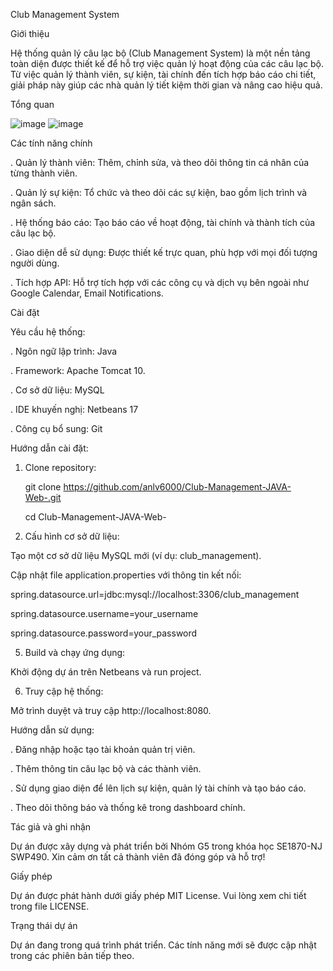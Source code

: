 Club Management System

Giới thiệu

Hệ thống quản lý câu lạc bộ (Club Management System) là một nền tảng toàn diện được thiết kế để hỗ trợ việc quản lý hoạt động của các câu lạc bộ. Từ việc quản lý thành viên, sự kiện, tài chính đến tích hợp báo cáo chi tiết, giải pháp này giúp các nhà quản lý tiết kiệm thời gian và nâng cao hiệu quả.

Tổng quan 

![image](https://github.com/user-attachments/assets/1780eb48-fd71-433f-88d3-3f51ff973327)
![image](https://github.com/user-attachments/assets/d7d56ff8-01f8-4a07-88b5-282867035299)


Các tính năng chính

. Quản lý thành viên: Thêm, chỉnh sửa, và theo dõi thông tin cá nhân của từng thành viên.

. Quản lý sự kiện: Tổ chức và theo dõi các sự kiện, bao gồm lịch trình và ngân sách.

. Hệ thống báo cáo: Tạo báo cáo về hoạt động, tài chính và thành tích của câu lạc bộ.

. Giao diện dễ sử dụng: Được thiết kế trực quan, phù hợp với mọi đối tượng người dùng.

. Tích hợp API: Hỗ trợ tích hợp với các công cụ và dịch vụ bên ngoài như Google Calendar, Email Notifications.

Cài đặt

Yêu cầu hệ thống:

. Ngôn ngữ lập trình: Java

. Framework: Apache Tomcat 10.

. Cơ sở dữ liệu: MySQL

. IDE khuyến nghị: Netbeans 17

. Công cụ bổ sung: Git

Hướng dẫn cài đặt:

1. Clone repository:
   
   git clone https://github.com/anlv6000/Club-Management-JAVA-Web-.git
   
   cd Club-Management-JAVA-Web-
   
3. Cấu hình cơ sở dữ liệu:
   
Tạo một cơ sở dữ liệu MySQL mới (ví dụ: club_management).

Cập nhật file application.properties với thông tin kết nối:

  spring.datasource.url=jdbc:mysql://localhost:3306/club_management
  
  spring.datasource.username=your_username
  
  spring.datasource.password=your_password
  
5. Build và chạy ứng dụng:

  Khởi động dự án trên Netbeans và run project. 
  
6. Truy cập hệ thống:
   
  Mở trình duyệt và truy cập http://localhost:8080.

Hướng dẫn sử dụng:

. Đăng nhập hoặc tạo tài khoản quản trị viên.

. Thêm thông tin câu lạc bộ và các thành viên.

. Sử dụng giao diện để lên lịch sự kiện, quản lý tài chính và tạo báo cáo.

. Theo dõi thông báo và thống kê trong dashboard chính.

Tác giả và ghi nhận

Dự án được xây dựng và phát triển bởi Nhóm G5 trong khóa học SE1870-NJ SWP490. Xin cảm ơn tất cả thành viên đã đóng góp và hỗ trợ!

Giấy phép

Dự án được phát hành dưới giấy phép MIT License. Vui lòng xem chi tiết trong file LICENSE.

Trạng thái dự án

Dự án đang trong quá trình phát triển. Các tính năng mới sẽ được cập nhật trong các phiên bản tiếp theo.

